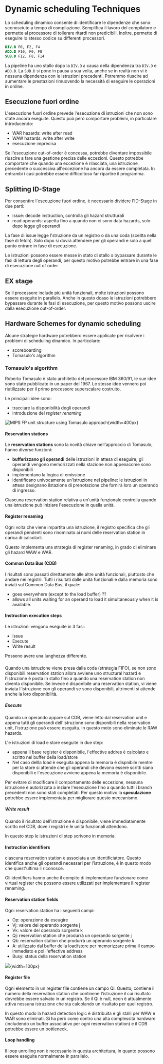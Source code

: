# Dynamic scheduling Techniques
<!-- lezione14: 27-10-2022 -->

Lo scheduling dinamico consente di identificare le dipendenze che sono sconosciute a tempo di compilazione. Semplifica il lavoro del compilatore e permette al processore di tollerare ritardi non predicibili. Inoltre, permette di eseguire lo stesso codice su differenti processori.

```mips
DIV.D F0, F2, F4
ADD.D F10, F0, F8
SUB.D F12, F8, F14
```

La pipeline ha uno stallo dopo la `DIV.D` a causa della dipendenza tra `DIV.D` e `ADD.D`. La `SUB.D` si pone in pausa a sua volta, anche se in realtà non vi è nessuna dipendenza con le istruzioni precedenti. Potremmo riuscire ad aumentare le prestazioni rimuovendo la necessità di eseguire le operazioni in ordine.

## Esecuzione fuori ordine

L'esecuzione fuori ordine prevede l'esecuzione di istruzioni che non sono state ancora eseguite. Questo può però comportare problemi, in particolare introducendo:

- WAR hazards: write after read
- WAW hazards: write after write
- esecuzione imprecisa


Se l'esecuzione out-of-order è concessa, potrebbe diventare impossibile riuscire a fare una gestione precisa delle eccezioni. Questo potrebbe comportare che quando una eccezione è rilasciata, una istruzione precedente o successiva all'eccezione ha ancora da essere completata. In entrambi i casi potrebbe essere difficoltoso far ripartire il programma.

## Splitting ID-Stage

Per consentire l'esecuzione fuori ordine, è necessario dividere l'ID-Stage in due parti:

- issue: decode instruction, controlla gli hazard strutturali
- read operands: aspetta fino a quando non ci sono data hazards, solo dopo legge gli operandi

La fase di issue legge l'struzione da un registro o da una coda (sceitta nella fase di fetch). Solo dopo si dovrà attendere per gli operandi e solo a quel punto entrare in fase di esecuzione.

Le istruzioni possono essere messe in stato di stallo o bypassare durante le fasi di lettura degli operandi, per questo motivo potrebbe entrare in una fase di esecuzione out of order

## EX stage

Se il processore include più unità funzionali, molte istruzioni possono essere eseguite in parallelo. Anche in questo dcaso le istruzioni potrebbero bypassare durante le fasi di esecuzione, per questo motivo possono uscire dalla esecuzione out-of-order.

## Hardware Schemes for dynamic scheduling 

Alcune strategie hardware potrebbero essere applicate per risolvere i problemi di scheduling dinamico. In particolare:

- scoreboarding
- Tomasulo's algorithm

### Tomasulo's algorithm

Roberto Tomasulo è stato architetto del processore IBM 360/91, le sue idee sono state pubblicate in un paper del 1967. Le stesse idee vennero poi riutilizzate per il primo processore superscalare costruito.

Le principali idee sono:

- tracciare la disponibilità degli operandi
- introduzione del _register renaming_

![MIPS FP unit structure using Tomasulo approach](../images/07_tomasulo1.png){width=400px}

#### Reservation stations

Le **reservation stations** sono la novità chiave nell'approccio di Tomasulo, hanno diverse funzioni:

- **bufferizzano gli operandi** delle istruzioni in attesa di eseguire; gli operandi vengono memorizzati nella stazione non appenacome sono disponibili
- implementano la logica di emissione
- identificano univocamente un'istruzione nel pipeline: le istruzioni in attesa designano ilstazione di prenotazione che fornirà loro un operando di ingresso.

Ciascuna reservation station relativa a un'unità funzionale controlla quando una istruzione può iniziare l'esecuzione in quella unità.

#### Register renaming

Ogni volta che viene impartita una istruzione, il registro specifica che gli operandi pendenti sono rinominato ai nomi delle reservation station in carica di calcolarli.

Questo implementa una strategia di register renaming, in grado di eliminare gli hazard WAW e WAR.

#### Common Data Bus (CDB)

I risultati sono passati direttamente alle altre unità funzionali, piuttosto che andare nei registri. Tutti i risultati dalle unità funzionali e dalla memoria sono inviati sul Common Data Bus, il quale:

- goes everywhere (except to the load buffer) ??
- allows all units waiting for an operand to load it simultaneously when it is available.

#### Instruction execution steps

Le istruzioni vengono eseguite in 3 fasi:

- Issue
- Execute
- Write result

Possono avere una lunghezza differente.

##### 

Quando una istruzione viene presa dalla coda (strategia FIFO), se non sono disponibili reservation station allora avviene uno structural hazard e l'istruzione è posta in stallo fino a quando una reservation station non diventa disponibile. Se invece è disponibile una reservation station, vi viene inviata l'istruzione con gli operandi se sono disponibili, altrimenti si attende anche la loro disponibilità.

##### Execute

Quando un operando appare sul CDB, viene letto dal reservation unit e appena tutti gli operandi dell'istruzione sono disponibili nella reservation unit, l'istruzione può essere eseguita. In questo moto sono eliminate le RAW hazards.

L'e istruzioni di load e store eseguite in due step:

- appena il base register è disponibile, l'effective addres è calcolato e scritto nel buffer della load/store
- Nel caso dellla load è eseguita appena la memoria è dispnibile mentre per la store si attende che gli operandi che devono essere scritti siano disponibili e l'esecuzione avviene appena la memoria è disponibile.

Per evitare di modificare il comportamento delle eccezione, nessuna istruzione è autorizzata a inziare l'esecuzione fino a quando tutti i branch precedenti non sono stati completati. Per questo motivo la **speculazione** potrebbe essere implementata per migliorare questo meccanismo.

##### Write result

Quando il risultato dell'istruzione è disponibile, viene immediatamente scritto nel CDB, dove i registri e le unità funzionali attendono. 

In questo step le istruzioni di step scrivono in memoria.

#### Instruction identifiers

ciascuna reservation station è associata a un identificiatore. Questo identifica anche gli operandi necessari per l'istruzione, è in questo modo che quest'ultima li riconosce.

Gli identifiers hanno anche il compito di implementare funzionare come virtual register che possono essere utilizzati per implementare il register renaming.

#### Reservation station fields

Ogni reservation station ha i seguenti campi:

- Op: operazione da eseugire
- Vj: valore del operando sorgente j
- Vk: valore del operando sorgente k
- Qj: reservation station che produrrà un operando sorgente j
- Qk: reservation station che produrrà un operando sorgente k
- A: utilizzato dal buffer della load/store per memorizzare prima il campo immediato e poi l'effective address
- Busy: status della reservation station

![](../images/07_tam_fields.png){width=100px}

#### Register file

Ogni elemento in un register file contiene un campo Qi. Questo, contiene il numero della reservation station che continene l'istruzione il cui risultato dovrebbe essere salvato in un registro. Se il Qi è null, neon è attualmente attiva nessuna istruzione che sta calcolando un risultato per quel registro.

In questo modo la hazard detection logic è distribuita e gli stalli per WAW e WAR sono eliminati. Si ha però come contro una alta complessità hardware (includendo un buffer associativo per ogni reservation station) e il CDB potrebbe essere un bottleneck.

#### Loop handling

Il loop unrolling non è necessario in questa architettura, in quanto possono essere eseguite normalmente in parallelo.

